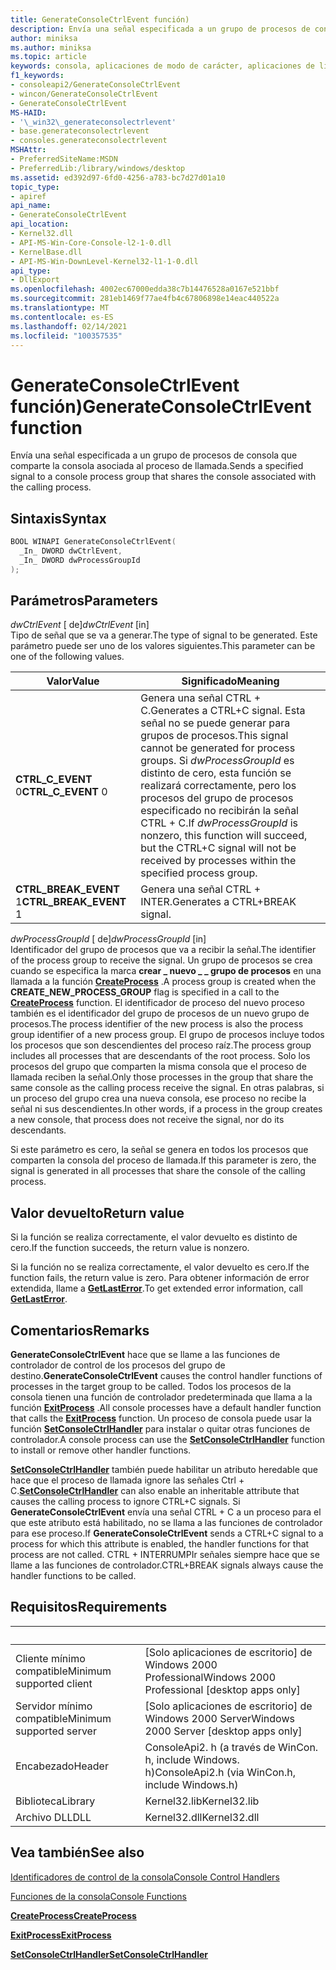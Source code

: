```yaml
---
title: GenerateConsoleCtrlEvent función)
description: Envía una señal especificada a un grupo de procesos de consola que comparte la consola asociada al proceso de llamada.
author: miniksa
ms.author: miniksa
ms.topic: article
keywords: consola, aplicaciones de modo de carácter, aplicaciones de línea de comandos, aplicaciones de terminal, API de consola
f1_keywords:
- consoleapi2/GenerateConsoleCtrlEvent
- wincon/GenerateConsoleCtrlEvent
- GenerateConsoleCtrlEvent
MS-HAID:
- '\_win32\_generateconsolectrlevent'
- base.generateconsolectrlevent
- consoles.generateconsolectrlevent
MSHAttr:
- PreferredSiteName:MSDN
- PreferredLib:/library/windows/desktop
ms.assetid: ed392d97-6fd0-4256-a783-bc7d27d01a10
topic_type:
- apiref
api_name:
- GenerateConsoleCtrlEvent
api_location:
- Kernel32.dll
- API-MS-Win-Core-Console-l2-1-0.dll
- KernelBase.dll
- API-MS-Win-DownLevel-Kernel32-l1-1-0.dll
api_type:
- DllExport
ms.openlocfilehash: 4002ec67000edda38c7b14476528a0167e521bbf
ms.sourcegitcommit: 281eb1469f77ae4fb4c67806898e14eac440522a
ms.translationtype: MT
ms.contentlocale: es-ES
ms.lasthandoff: 02/14/2021
ms.locfileid: "100357535"
---
```

# <a name="generateconsolectrlevent-function"></a><span data-ttu-id="78467-104">GenerateConsoleCtrlEvent función)</span><span class="sxs-lookup"><span data-stu-id="78467-104">GenerateConsoleCtrlEvent function</span></span>

<span data-ttu-id="78467-105">Envía una señal especificada a un grupo de procesos de consola que comparte la consola asociada al proceso de llamada.</span><span class="sxs-lookup"><span data-stu-id="78467-105">Sends a specified signal to a console process group that shares the console associated with the calling process.</span></span>

## <a name="syntax"></a><span data-ttu-id="78467-106">Sintaxis</span><span class="sxs-lookup"><span data-stu-id="78467-106">Syntax</span></span>

```C
BOOL WINAPI GenerateConsoleCtrlEvent(
  _In_ DWORD dwCtrlEvent,
  _In_ DWORD dwProcessGroupId
);
```

## <a name="parameters"></a><span data-ttu-id="78467-107">Parámetros</span><span class="sxs-lookup"><span data-stu-id="78467-107">Parameters</span></span>

<span data-ttu-id="78467-108">*dwCtrlEvent* \[ de\]</span><span class="sxs-lookup"><span data-stu-id="78467-108">*dwCtrlEvent* \[in\]</span></span>  
<span data-ttu-id="78467-109">Tipo de señal que se va a generar.</span><span class="sxs-lookup"><span data-stu-id="78467-109">The type of signal to be generated.</span></span> <span data-ttu-id="78467-110">Este parámetro puede ser uno de los valores siguientes.</span><span class="sxs-lookup"><span data-stu-id="78467-110">This parameter can be one of the following values.</span></span>

| <span data-ttu-id="78467-111">Valor</span><span class="sxs-lookup"><span data-stu-id="78467-111">Value</span></span> | <span data-ttu-id="78467-112">Significado</span><span class="sxs-lookup"><span data-stu-id="78467-112">Meaning</span></span> |
|-|-|
| <span data-ttu-id="78467-113">**CTRL_C_EVENT** 0</span><span class="sxs-lookup"><span data-stu-id="78467-113">**CTRL_C_EVENT** 0</span></span> | <span data-ttu-id="78467-114">Genera una señal CTRL + C.</span><span class="sxs-lookup"><span data-stu-id="78467-114">Generates a CTRL+C signal.</span></span> <span data-ttu-id="78467-115">Esta señal no se puede generar para grupos de procesos.</span><span class="sxs-lookup"><span data-stu-id="78467-115">This signal cannot be generated for process groups.</span></span> <span data-ttu-id="78467-116">Si *dwProcessGroupId* es distinto de cero, esta función se realizará correctamente, pero los procesos del grupo de procesos especificado no recibirán la señal CTRL + C.</span><span class="sxs-lookup"><span data-stu-id="78467-116">If *dwProcessGroupId* is nonzero, this function will succeed, but the CTRL+C signal will not be received by processes within the specified process group.</span></span> |
| <span data-ttu-id="78467-117">**CTRL_BREAK_EVENT** 1</span><span class="sxs-lookup"><span data-stu-id="78467-117">**CTRL_BREAK_EVENT** 1</span></span> | <span data-ttu-id="78467-118">Genera una señal CTRL + INTER.</span><span class="sxs-lookup"><span data-stu-id="78467-118">Generates a CTRL+BREAK signal.</span></span> |

<span data-ttu-id="78467-119">*dwProcessGroupId* \[ de\]</span><span class="sxs-lookup"><span data-stu-id="78467-119">*dwProcessGroupId* \[in\]</span></span>  
<span data-ttu-id="78467-120">Identificador del grupo de procesos que va a recibir la señal.</span><span class="sxs-lookup"><span data-stu-id="78467-120">The identifier of the process group to receive the signal.</span></span> <span data-ttu-id="78467-121">Un grupo de procesos se crea cuando se especifica la marca **crear \_ nuevo \_ \_ grupo de procesos** en una llamada a la función [**CreateProcess**](/windows/win32/api/processthreadsapi/nf-processthreadsapi-createprocessa) .</span><span class="sxs-lookup"><span data-stu-id="78467-121">A process group is created when the **CREATE\_NEW\_PROCESS\_GROUP** flag is specified in a call to the [**CreateProcess**](/windows/win32/api/processthreadsapi/nf-processthreadsapi-createprocessa) function.</span></span> <span data-ttu-id="78467-122">El identificador de proceso del nuevo proceso también es el identificador del grupo de procesos de un nuevo grupo de procesos.</span><span class="sxs-lookup"><span data-stu-id="78467-122">The process identifier of the new process is also the process group identifier of a new process group.</span></span> <span data-ttu-id="78467-123">El grupo de procesos incluye todos los procesos que son descendientes del proceso raíz.</span><span class="sxs-lookup"><span data-stu-id="78467-123">The process group includes all processes that are descendants of the root process.</span></span> <span data-ttu-id="78467-124">Solo los procesos del grupo que comparten la misma consola que el proceso de llamada reciben la señal.</span><span class="sxs-lookup"><span data-stu-id="78467-124">Only those processes in the group that share the same console as the calling process receive the signal.</span></span> <span data-ttu-id="78467-125">En otras palabras, si un proceso del grupo crea una nueva consola, ese proceso no recibe la señal ni sus descendientes.</span><span class="sxs-lookup"><span data-stu-id="78467-125">In other words, if a process in the group creates a new console, that process does not receive the signal, nor do its descendants.</span></span>

<span data-ttu-id="78467-126">Si este parámetro es cero, la señal se genera en todos los procesos que comparten la consola del proceso de llamada.</span><span class="sxs-lookup"><span data-stu-id="78467-126">If this parameter is zero, the signal is generated in all processes that share the console of the calling process.</span></span>

## <a name="return-value"></a><span data-ttu-id="78467-127">Valor devuelto</span><span class="sxs-lookup"><span data-stu-id="78467-127">Return value</span></span>

<span data-ttu-id="78467-128">Si la función se realiza correctamente, el valor devuelto es distinto de cero.</span><span class="sxs-lookup"><span data-stu-id="78467-128">If the function succeeds, the return value is nonzero.</span></span>

<span data-ttu-id="78467-129">Si la función no se realiza correctamente, el valor devuelto es cero.</span><span class="sxs-lookup"><span data-stu-id="78467-129">If the function fails, the return value is zero.</span></span> <span data-ttu-id="78467-130">Para obtener información de error extendida, llame a [**GetLastError**](/windows/win32/api/errhandlingapi/nf-errhandlingapi-getlasterror).</span><span class="sxs-lookup"><span data-stu-id="78467-130">To get extended error information, call [**GetLastError**](/windows/win32/api/errhandlingapi/nf-errhandlingapi-getlasterror).</span></span>

## <a name="remarks"></a><span data-ttu-id="78467-131">Comentarios</span><span class="sxs-lookup"><span data-stu-id="78467-131">Remarks</span></span>

<span data-ttu-id="78467-132">**GenerateConsoleCtrlEvent** hace que se llame a las funciones de controlador de control de los procesos del grupo de destino.</span><span class="sxs-lookup"><span data-stu-id="78467-132">**GenerateConsoleCtrlEvent** causes the control handler functions of processes in the target group to be called.</span></span> <span data-ttu-id="78467-133">Todos los procesos de la consola tienen una función de controlador predeterminada que llama a la función [**ExitProcess**](/windows/win32/api/processthreadsapi/nf-processthreadsapi-exitprocess) .</span><span class="sxs-lookup"><span data-stu-id="78467-133">All console processes have a default handler function that calls the [**ExitProcess**](/windows/win32/api/processthreadsapi/nf-processthreadsapi-exitprocess) function.</span></span> <span data-ttu-id="78467-134">Un proceso de consola puede usar la función [**SetConsoleCtrlHandler**](setconsolectrlhandler.md) para instalar o quitar otras funciones de controlador.</span><span class="sxs-lookup"><span data-stu-id="78467-134">A console process can use the [**SetConsoleCtrlHandler**](setconsolectrlhandler.md) function to install or remove other handler functions.</span></span>

<span data-ttu-id="78467-135">[**SetConsoleCtrlHandler**](setconsolectrlhandler.md) también puede habilitar un atributo heredable que hace que el proceso de llamada ignore las señales Ctrl + C.</span><span class="sxs-lookup"><span data-stu-id="78467-135">[**SetConsoleCtrlHandler**](setconsolectrlhandler.md) can also enable an inheritable attribute that causes the calling process to ignore CTRL+C signals.</span></span> <span data-ttu-id="78467-136">Si **GenerateConsoleCtrlEvent** envía una señal CTRL + C a un proceso para el que este atributo está habilitado, no se llama a las funciones de controlador para ese proceso.</span><span class="sxs-lookup"><span data-stu-id="78467-136">If **GenerateConsoleCtrlEvent** sends a CTRL+C signal to a process for which this attribute is enabled, the handler functions for that process are not called.</span></span> <span data-ttu-id="78467-137">CTRL + INTERRUMPIr señales siempre hace que se llame a las funciones de controlador.</span><span class="sxs-lookup"><span data-stu-id="78467-137">CTRL+BREAK signals always cause the handler functions to be called.</span></span>

## <a name="requirements"></a><span data-ttu-id="78467-138">Requisitos</span><span class="sxs-lookup"><span data-stu-id="78467-138">Requirements</span></span>

| &nbsp; | &nbsp; |
|-|-|
| <span data-ttu-id="78467-139">Cliente mínimo compatible</span><span class="sxs-lookup"><span data-stu-id="78467-139">Minimum supported client</span></span> | <span data-ttu-id="78467-140">\[Solo aplicaciones de escritorio\] de Windows 2000 Professional</span><span class="sxs-lookup"><span data-stu-id="78467-140">Windows 2000 Professional \[desktop apps only\]</span></span> |
| <span data-ttu-id="78467-141">Servidor mínimo compatible</span><span class="sxs-lookup"><span data-stu-id="78467-141">Minimum supported server</span></span> | <span data-ttu-id="78467-142">\[Solo aplicaciones de escritorio\] de Windows 2000 Server</span><span class="sxs-lookup"><span data-stu-id="78467-142">Windows 2000 Server \[desktop apps only\]</span></span> |
| <span data-ttu-id="78467-143">Encabezado</span><span class="sxs-lookup"><span data-stu-id="78467-143">Header</span></span> | <span data-ttu-id="78467-144">ConsoleApi2. h (a través de WinCon. h, include Windows. h)</span><span class="sxs-lookup"><span data-stu-id="78467-144">ConsoleApi2.h (via WinCon.h, include Windows.h)</span></span> |
| <span data-ttu-id="78467-145">Biblioteca</span><span class="sxs-lookup"><span data-stu-id="78467-145">Library</span></span> | <span data-ttu-id="78467-146">Kernel32.lib</span><span class="sxs-lookup"><span data-stu-id="78467-146">Kernel32.lib</span></span> |
| <span data-ttu-id="78467-147">Archivo DLL</span><span class="sxs-lookup"><span data-stu-id="78467-147">DLL</span></span> | <span data-ttu-id="78467-148">Kernel32.dll</span><span class="sxs-lookup"><span data-stu-id="78467-148">Kernel32.dll</span></span> |

## <a name="see-also"></a><span data-ttu-id="78467-149">Vea también</span><span class="sxs-lookup"><span data-stu-id="78467-149">See also</span></span>

[<span data-ttu-id="78467-150">Identificadores de control de la consola</span><span class="sxs-lookup"><span data-stu-id="78467-150">Console Control Handlers</span></span>](console-control-handlers.md)

[<span data-ttu-id="78467-151">Funciones de la consola</span><span class="sxs-lookup"><span data-stu-id="78467-151">Console Functions</span></span>](console-functions.md)

[<span data-ttu-id="78467-152">**CreateProcess**</span><span class="sxs-lookup"><span data-stu-id="78467-152">**CreateProcess**</span></span>](/windows/win32/api/processthreadsapi/nf-processthreadsapi-createprocessa)

[<span data-ttu-id="78467-153">**ExitProcess**</span><span class="sxs-lookup"><span data-stu-id="78467-153">**ExitProcess**</span></span>](/windows/win32/api/processthreadsapi/nf-processthreadsapi-exitprocess)

[<span data-ttu-id="78467-154">**SetConsoleCtrlHandler**</span><span class="sxs-lookup"><span data-stu-id="78467-154">**SetConsoleCtrlHandler**</span></span>](setconsolectrlhandler.md)